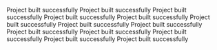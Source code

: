 Project built successfully
Project built successfully
Project built successfully
Project built successfully
Project built successfully
Project built successfully
Project built successfully
Project built successfully
Project built successfully
Project built successfully
Project built successfully
Project built successfully
Project built successfully
